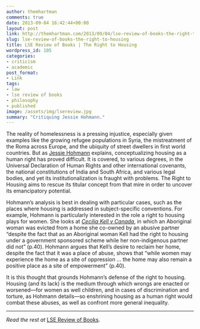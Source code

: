 ```yaml
---
author: themhartman
comments: true
date: 2013-09-04 16:42:44+00:00
layout: post
link: http://themhartman.com/2013/09/04/lse-review-of-books-the-right-to-housing/
slug: lse-review-of-books-the-right-to-housing
title: LSE Review of Books | The Right to Housing
wordpress_id: 105
categories:
- criticism
- academic
post_format:
- Link
tags:
- law
- lse review of books
- philosophy
- published
image: /assets/img/lsereview.jpg
summary: "Critiquing Jessie Hohmann."
---
```


The reality of homelessness is a pressing injustice, especially given examples like the growing refugee populations in Syria, the mistreatment of the Roma across Europe, and the ubiquity of street dwellers in first world countries. But as [Jessie Hohmann](http://www.law.qmul.ac.uk/staff/hohmann.html) explains, conceptualizing housing as a human right has proved difficult. It is covered, to various degrees, in the Universal Declaration of Human Rights and other international covenants, the national constitutions of India and South Africa, and various legal bodies, and yet its institutionalization is fraught with problems. The Right to Housing aims to rescue its titular concept from that mire in order to uncover its emancipatory potential.

Hohmann’s analysis is best in dealing with particular cases, such as the places where housing is addressed in subject-specific conventions. For example, Hohmann is particularly interested in the role a right to housing plays for women. She looks at _[Cecilia Kell v Canada](http://www.ohchr.org/EN/NewsEvents/Pages/WomensrightsbodyrulesonKellvCanadacomplaint.aspx)_, in which an Aboriginal woman was evicted from a home she co-owned by an abusive partner “despite the fact that as an Aboriginal woman Kell had the right to housing under a government sponsored scheme while her non-indigenous partner did not” (p.40). Hohmann argues that Kell’s desire to reclaim her home, despite the fact that it was a place of abuse, shows that “while women may experience the home as a site of oppression … the home may also remain a positive place as a site of empowerment” (p.40).

It is this thought that grounds Hohmann’s defense of the right to housing. Housing (and its lack) is the medium through which wrongs are enacted or worsened―for women as well children, and in cases of discrimination and torture, as Hohmann details―so enshrining housing as a human right would combat these abuses, as well as confront more general inequality.

---

_Read the rest at_ [LSE Review of Books](http://blogs.lse.ac.uk/lsereviewofbooks/2013/09/04/book-review-the-right-to-housing/).
